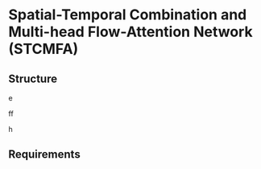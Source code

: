 # Spatial-Temporal Combination and Multi-head Flow-Attention Network (STCMFA)
## Structure

e

ff
  
h

## Requirements
